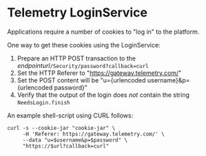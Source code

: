 Telemetry LoginService
======================

Applications require a number of cookies to "log in" to the platform.

One way to get these cookies using the LoginService:

1. Prepare an HTTP POST transaction to the *endpointurl*`/Security/password?callback=curl`
1. Set the HTTP Referer to "https://gateway.telemetry.com/"
2. Set the POST content will be "u={urlencoded username}&p={urlencoded password}"
3. Verify that the output of the login does *not* contain the string `NeedsLogin.finish`

An example shell-script using CURL follows:

    curl -s --cookie-jar "cookie-jar" \
         -H 'Referer: https://gateway.telemetry.com/' \
         --data "u=$username&p=$password" \
         "https://$url?callback=curl"
